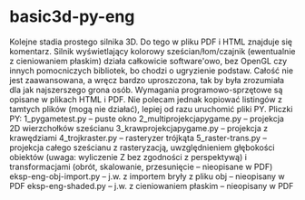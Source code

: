 basic3d-py-eng
==============
Kolejne stadia prostego silnika 3D. Do tego w pliku PDF i HTML znajduje się komentarz. Silnik wyświetlający kolorowy sześcian/łom/czajnik (ewentualnie z cieniowaniem płaskim) działa całkowicie software'owo, bez OpenGL czy innych pomocniczych bibliotek, bo chodzi o ugryzienie podstaw. Całość nie jest zaawansowana, a wręcz bardzo uproszczona, tak by była zrozumiała dla jak najszerszego grona osób. Wymagania programowo-sprzętowe są opisane w plikach HTML i PDF. Nie polecam jednak kopiować listingów z tamtych plików (mogą nie działać), lepiej od razu uruchomić pliki PY. Pliczki PY:
1_pygametest.py – puste okno
2_multiprojekcjapygame.py – projekcja 2D wierzchołków sześcianu
3_krawprojekcjapygame.py – projekcja z krawędziami
4_trojkraster.py – rasteryzer trójkąta
5_raster-trans.py – projekcja całego sześcianu z rasteryzacją, uwzględnieniem głębokości obiektów (uwaga: wyliczenie Z bez zgodności z perspektywą) i transformacjami (obrót, skalowanie, przesunięcie – nieopisane w PDF)
eksp-eng-obj-import.py – j.w. z importem bryły z pliku obj – nieopisany w PDF
eksp-eng-shaded.py – j.w. z cieniowaniem płaskim – nieopisany w PDF
